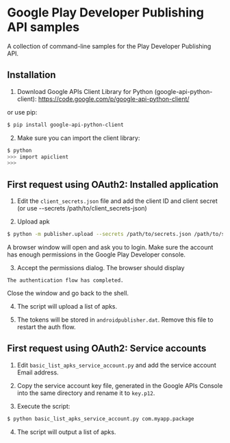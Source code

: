 # Google Play Developer Publishing API samples

A collection of command-line samples for the Play Developer Publishing API.

## Installation

1. Download Google APIs Client Library for Python (google-api-python-client):
  https://code.google.com/p/google-api-python-client/

  or use pip:

  ```bash
  $ pip install google-api-python-client
  ```

2. Make sure you can import the client library:

  ```bash
  $ python
  >>> import apiclient
  >>>
  ```

## First request using OAuth2: Installed application

1. Edit the `client_secrets.json` file and add the client ID and client secret
   (or use --secrets /path/to/client_secrets-json)

2. Upload apk

  ```bash
  $ python -m publisher.upload --secrets /path/to/secrets.json /path/to/signed-aligned-apk --package com.example.app
  ```

  A browser window will open and ask you to login. Make sure the account has
  enough permissions in the Google Play Developer console.

3. Accept the permissions dialog. The browser should display

  `The authentication flow has completed.`

  Close the window and go back to the shell.

4. The script will upload a list of apks.

5. The tokens will be stored in `androidpublisher.dat`. Remove this file to restart the
 auth flow.


## First request using OAuth2: Service accounts

1. Edit `basic_list_apks_service_account.py` and add the service account Email
address.

2. Copy the service account key file, generated in the Google APIs Console into
the same directory and rename it to `key.p12`.

3. Execute the script:

  ```bash
  $ python basic_list_apks_service_account.py com.myapp.package
  ```

4. The script will output a list of apks.

